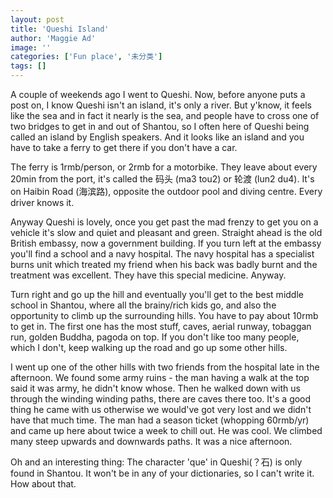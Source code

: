 ```yaml
---
layout: post
title: 'Queshi Island'
author: 'Maggie Ad'
image: ''
categories: ['Fun place', '未分类']
tags: []
---
```


A couple of weekends ago I went to Queshi. Now, before anyone puts a post on, I know Queshi isn't an island, it's only a river. But y'know, it feels like the sea and in fact it nearly is the sea, and people have to cross one of two bridges to get in and out of Shantou, so I often here of Queshi being called an island by English speakers. And it looks like an island and you have to take a ferry to get there if you don't have a car.

The ferry is 1rmb/person, or 2rmb for a motorbike. They leave about every 20min from the port, it's called the 码头 (ma3 tou2) or 轮渡 (lun2 du4). It's on Haibin Road (海滨路), opposite the outdoor pool and diving centre. Every driver knows it.

Anyway Queshi is lovely, once you get past the mad frenzy to get you on a vehicle it's slow and quiet and pleasant and green. Straight ahead is the old British embassy, now a government building. If you turn left at the embassy you'll find a school and a navy hospital. The navy hospital has a specialist burns unit which treated my friend when his back was badly burnt and the treatment was excellent. They have this special medicine. Anyway.

Turn right and go up the hill and eventually you'll get to the best middle school in Shantou, where all the brainy/rich kids go, and also the opportunity to climb up the surrounding hills. You have to pay about 10rmb to get in. The first one has the most stuff, caves, aerial runway, tobaggan run, golden Buddha, pagoda on top. If you don't like too many people, which I don't, keep walking up the road and go up some other hills.

I went up one of the other hills with two friends from the hospital late in the afternoon. We found some army ruins - the man having a walk at the top said it was army, he didn't know whose. Then he walked down with us through the winding winding paths, there are caves there too. It's a good thing he came with us otherwise we would've got very lost and we didn't have that much time. The man had a season ticket (whopping 60rmb/yr) and came up here about twice a week to chill out. He was cool. We climbed many steep upwards and downwards paths. It was a nice afternoon.

Oh and an interesting thing: The character 'que' in Queshi(？石) is only found in Shantou. It won't be in any of your dictionaries, so I can't write it. How about that.